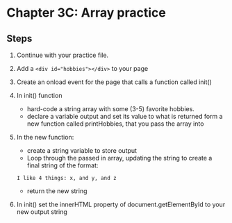 # Chapter 3C: Array practice

## Steps
 

1. Continue with your practice file.

1. Add a `<div id="hobbies"></div>` to your page

1. Create an onload event for the page that calls a function called init()

1. In init() function
    * hard-code a string array with some (3-5) favorite hobbies.
    * declare a variable output and set its value to what is returned form a new function called printHobbies, that you pass the array into

1. In the new function:
    * create a string variable to store output
    * Loop through the passed in array, updating the string to create a final string of the format:
    ```
    I like 4 things: x, and y, and z
    ```
    * return the new string

1. In init() set the innerHTML property of document.getElementById to your new output string

